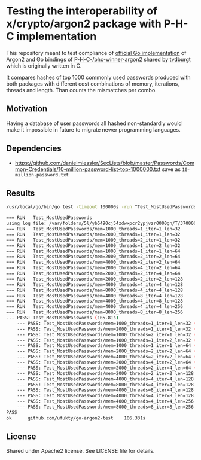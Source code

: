 # Testing the interoperability of x/crypto/argon2 package with P-H-C implementation

This repository meant to test compliance of [official Go implementation](https://pkg.go.dev/golang.org/x/crypto/argon2) of Argon2 and Go bindings of [P-H-C-/phc-winner-argon2](https://github.com/P-H-C/phc-winner-argon2) shared by [tvdburgt](https://pkg.go.dev/github.com/tvdburgt/go-argon2) which is originally written in C.

It compares hashes of top 1000 commonly used passwords produced with both packages with different cost combinations of memory, iterations, threads and length. Than counts the mismatches per combo.

## Motivation

Having a database of user passwords all hashed non-standardly would make it impossible in future to migrate newer programming languages.

## Dependencies

-   https://github.com/danielmiessler/SecLists/blob/master/Passwords/Common-Credentials/10-million-password-list-top-1000000.txt save as `10-million-password.txt`

## Results

```sh
/usr/local/go/bin/go test -timeout 100000s -run ^Test_MostUsedPasswords$ github.com/ufukty/go-argon2-test -v -count=1

=== RUN   Test_MostUsedPasswords
using log file: /var/folders/5l/yb5490cj54zdwxpcr2ypjvzr0000gn/T/3700066352
=== RUN   Test_MostUsedPasswords/mem=1000_threads=1_iter=1_len=32
=== RUN   Test_MostUsedPasswords/mem=2000_threads=1_iter=1_len=32
=== RUN   Test_MostUsedPasswords/mem=1000_threads=2_iter=1_len=32
=== RUN   Test_MostUsedPasswords/mem=1000_threads=1_iter=2_len=32
=== RUN   Test_MostUsedPasswords/mem=1000_threads=1_iter=1_len=64
=== RUN   Test_MostUsedPasswords/mem=2000_threads=2_iter=2_len=64
=== RUN   Test_MostUsedPasswords/mem=4000_threads=2_iter=2_len=64
=== RUN   Test_MostUsedPasswords/mem=2000_threads=4_iter=2_len=64
=== RUN   Test_MostUsedPasswords/mem=2000_threads=2_iter=4_len=64
=== RUN   Test_MostUsedPasswords/mem=2000_threads=2_iter=2_len=128
=== RUN   Test_MostUsedPasswords/mem=4000_threads=4_iter=4_len=128
=== RUN   Test_MostUsedPasswords/mem=8000_threads=4_iter=4_len=128
=== RUN   Test_MostUsedPasswords/mem=4000_threads=8_iter=4_len=128
=== RUN   Test_MostUsedPasswords/mem=4000_threads=4_iter=8_len=128
=== RUN   Test_MostUsedPasswords/mem=4000_threads=4_iter=4_len=256
=== RUN   Test_MostUsedPasswords/mem=8000_threads=8_iter=8_len=256
--- PASS: Test_MostUsedPasswords (105.81s)
    --- PASS: Test_MostUsedPasswords/mem=1000_threads=1_iter=1_len=32 (1.11s)
    --- PASS: Test_MostUsedPasswords/mem=2000_threads=1_iter=1_len=32 (2.41s)
    --- PASS: Test_MostUsedPasswords/mem=1000_threads=2_iter=1_len=32 (1.01s)
    --- PASS: Test_MostUsedPasswords/mem=1000_threads=1_iter=2_len=32 (2.28s)
    --- PASS: Test_MostUsedPasswords/mem=1000_threads=1_iter=1_len=64 (1.19s)
    --- PASS: Test_MostUsedPasswords/mem=2000_threads=2_iter=2_len=64 (3.00s)
    --- PASS: Test_MostUsedPasswords/mem=4000_threads=2_iter=2_len=64 (5.78s)
    --- PASS: Test_MostUsedPasswords/mem=2000_threads=4_iter=2_len=64 (2.24s)
    --- PASS: Test_MostUsedPasswords/mem=2000_threads=2_iter=4_len=64 (5.64s)
    --- PASS: Test_MostUsedPasswords/mem=2000_threads=2_iter=2_len=128 (3.03s)
    --- PASS: Test_MostUsedPasswords/mem=4000_threads=4_iter=4_len=128 (7.84s)
    --- PASS: Test_MostUsedPasswords/mem=8000_threads=4_iter=4_len=128 (15.02s)
    --- PASS: Test_MostUsedPasswords/mem=4000_threads=8_iter=4_len=128 (6.94s)
    --- PASS: Test_MostUsedPasswords/mem=4000_threads=4_iter=8_len=128 (15.51s)
    --- PASS: Test_MostUsedPasswords/mem=4000_threads=4_iter=4_len=256 (7.44s)
    --- PASS: Test_MostUsedPasswords/mem=8000_threads=8_iter=8_len=256 (25.24s)
PASS
ok  	github.com/ufukty/go-argon2-test	106.331s
```

## License

Shared under Apache2 license. See LICENSE file for details.
